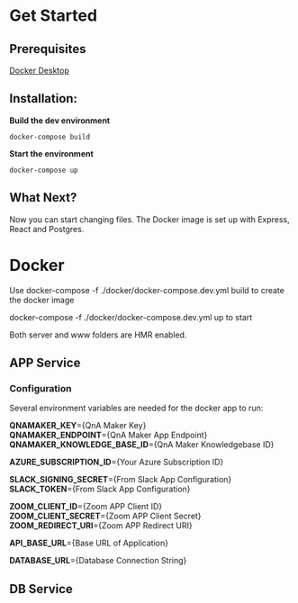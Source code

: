 # Get Started 
## Prerequisites
[Docker Desktop](https://www.docker.com/products/docker-desktop)

## Installation:

**Build the dev environment**
```
docker-compose build
```
**Start the environment**
```
docker-compose up
```

## What Next?
Now you can start changing files. The Docker image is set up with Express, React and Postgres.

# Docker
Use docker-compose -f ./docker/docker-compose.dev.yml build to create the docker image

docker-compose -f ./docker/docker-compose.dev.yml up to start

Both server and www folders are HMR enabled.

## APP Service
### Configuration
Several environment variables are needed for the docker app to run:

**QNAMAKER_KEY**={QnA Maker Key}  
**QNAMAKER_ENDPOINT**={QnA Maker App Endpoint}  
**QNAMAKER_KNOWLEDGE_BASE_ID**={QnA Maker Knowledgebase ID}  

**AZURE_SUBSCRIPTION_ID**={Your Azure Subscription ID}  

**SLACK_SIGNING_SECRET**={From Slack App Configuration}  
**SLACK_TOKEN**={From Slack App Configuration}  

**ZOOM_CLIENT_ID**={Zoom APP Client ID}  
**ZOOM_CLIENT_SECRET**={Zoom APP Client Secret}  
**ZOOM_REDIRECT_URI**={Zoom APP Redirect URI}  

**API_BASE_URL**={Base URL of Application}  

**DATABASE_URL**={Database Connection String}  

## DB Service
